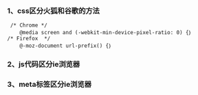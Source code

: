 ### 1、css区分火狐和谷歌的方法
```
 /* Chrome */
    @media screen and (-webkit-min-device-pixel-ratio: 0) {｝　
/* Firefox  */
    @-moz-document url-prefix() {｝　
```

### 2、js代码区分ie浏览器

### 3、meta标签区分ie浏览器
